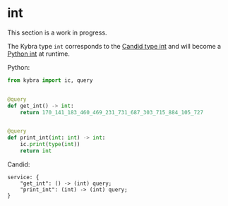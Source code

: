 # int

This section is a work in progress.

The Kybra type `int` corresponds to the [Candid type int](https://internetcomputer.org/docs/current/references/candid-ref#type-int) and will become a [Python int](https://docs.python.org/3/library/functions.html#int) at runtime.

Python:

```python
from kybra import ic, query


@query
def get_int() -> int:
    return 170_141_183_460_469_231_731_687_303_715_884_105_727


@query
def print_int(int: int) -> int:
    ic.print(type(int))
    return int
```

Candid:

```
service: {
    "get_int": () -> (int) query;
    "print_int": (int) -> (int) query;
}
```
